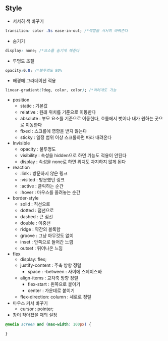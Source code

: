 ## Style
+ 서서히 색 바꾸기
``` Css
transition: color .5s ease-in-out; /*색깔을 서서히 바꿔준다
```
+ 숨기기
```css
display: none; /*요소를 숨기게 해준다
```
+ 투명도 조절
```css
opacity:0.8; /*불투명도 80%
``` 
+ 배경에 그라데이션 적용
```css
linear-gradient(?deg, color, color); /*여러개도 가능
```
+ position
    + static : 기본값
    + relative : 원래 위치를 기준으로 이동한다
    + absolute : 부모 요소를 기준으로 이동한다, 흐름에서 벗어나 내가 원하는 곳으로 이동한다
    + fixed : 스크롤에 영향을 받지 않는다
    + sticky : 일정 범위 이상 스크롤하면 따라 내려온다
+ Invisible
    + opacity : 불투명도
    + visibility : 속성을 hidden으로 하면 기능도 적용이 안된다
    + display : 속성을 none로 하면 위치도 차지하지 않게 된다
+ reaction
    + :link : 방문하지 않은 링크
    + :visited : 방문했던 링크
    + :active : 클릭하는 순간
    + :hover : 마우스를 올려놓는 순간
+ border-style
    + solid : 직선으로
    + dotted : 점선으로
    + dashed : 큰 점선
    + double : 이중선
    + ridge : 약간의 볼록함
    + groove : 그냥 아무것도 없이  
    + inset : 안쪽으로 들어간 느낌
    + outset : 튀어나온 느낌
+ flex
    + display: flex;
    + justify-content : 주축 방향 정렬
        + space : -between : 사이에 스페이스바
    + align-items : 교차축 방향 정렬 
        + flex-start : 왼쪽으로 붙이기
        + center : 가운데로 붙이기
    + flex-direction: column : 세로로 정렬
+ 마우스 커서 바꾸기 
    + cursor : pointer;
+ 창이 작아졌을 때의 설정
```css
@media screen and (max-width: 100px) {
    
}
```